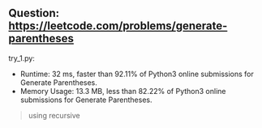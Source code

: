 Question: https://leetcode.com/problems/generate-parentheses
---

try_1.py:
* Runtime: 32 ms, faster than 92.11% of Python3 online submissions for Generate Parentheses.
* Memory Usage: 13.3 MB, less than 82.22% of Python3 online submissions for Generate Parentheses.

> using recursive
